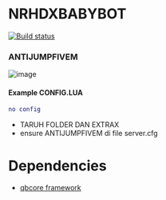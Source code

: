 # NRHDXBABYBOT

[![Build status](https://ci.appveyor.com/api/projects/status/m07cnunnni8w82o5?svg=true)](https://ci.appveyor.com/project/madskristensen/markdowneditor)

### ANTIJUMPFIVEM

![image]()
#### Example CONFIG.LUA

```lua
no config
```


- TARUH FOLDER DAN EXTRAX
- ensure ANTIJUMPFIVEM di file server.cfg
# Dependencies

* [qbcore framework](https://github.com/qbcore-framework)
